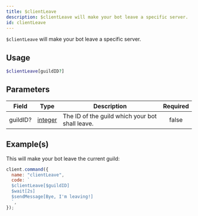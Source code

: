 ```yaml
---
title: $clientLeave
description: $clientLeave will make your bot leave a specific server.
id: clientLeave
---
```


`$clientLeave` will make your bot leave a specific server.

## Usage

```php
$clientLeave[guildID?]
```

## Parameters

| Field    | Type                                                                                                | Description                                     | Required |
| -------- | --------------------------------------------------------------------------------------------------- | ----------------------------------------------- | :------: |
| guildID? | [integer](https://developer.mozilla.org/en-US/docs/Web/JavaScript/Reference/Global_Objects/Integer) | The ID of the guild which your bot shall leave. |  false   |

## Example(s)

This will make your bot leave the current guild:

```javascript
client.command({
  name: "clientLeave",
  code: `
  $clientLeave[$guildID]
  $wait[2s]
  $sendMessage[Bye, I'm leaving!]
  `,
});
```
